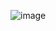 ![image](https://github.com/Ireal-ai/SQLAcademyTaskSolution/assets/82309024/0b00777e-3314-4650-a896-3bd69297e382)
